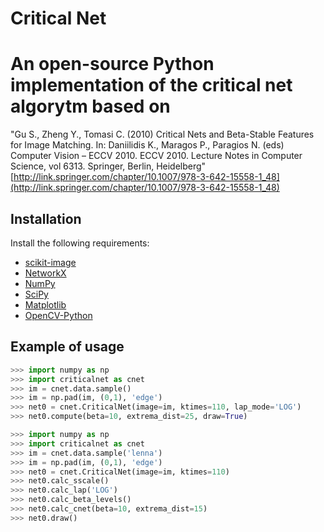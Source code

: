 Critical Net
=====

# An open-source Python implementation of the critical net algorytm based on
"Gu S., Zheng Y., Tomasi C. (2010) Critical Nets and Beta-Stable Features for Image Matching.
In: Daniilidis K., Maragos P., Paragios N. (eds) Computer Vision – ECCV
2010. ECCV 2010. Lecture Notes in Computer Science, vol 6313. Springer,
Berlin, Heidelberg"
[http://link.springer.com/chapter/10.1007/978-3-642-15558-1_48](http://link.springer.com/chapter/10.1007/978-3-642-15558-1_48)

Installation
------------

Install the following requirements:

 * [scikit-image](scikit-image.org)
 * [NetworkX](https://networkx.github.io/)
 * [NumPy](http://numpy.org/)
 * [SciPy](http://scipy.org/)
 * [Matplotlib](http://matplotlib.org/)
 * [OpenCV-Python](http://opencv.org)

Example of usage
-----

```python
>>> import numpy as np
>>> import criticalnet as cnet
>>> im = cnet.data.sample()
>>> im = np.pad(im, (0,1), 'edge')
>>> net0 = cnet.CriticalNet(image=im, ktimes=110, lap_mode='LOG')
>>> net0.compute(beta=10, extrema_dist=25, draw=True)
```

```python
>>> import numpy as np
>>> import criticalnet as cnet
>>> im = cnet.data.sample('lenna')
>>> im = np.pad(im, (0,1), 'edge')
>>> net0 = cnet.CriticalNet(image=im, ktimes=110)
>>> net0.calc_sscale()
>>> net0.calc_lap('LOG')
>>> net0.calc_beta_levels()
>>> net0.calc_cnet(beta=10, extrema_dist=15)
>>> net0.draw()
```
